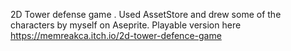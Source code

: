 2D Tower defense game . Used AssetStore and drew some of the characters by myself on Aseprite.
Playable version here https://memreakca.itch.io/2d-tower-defence-game
